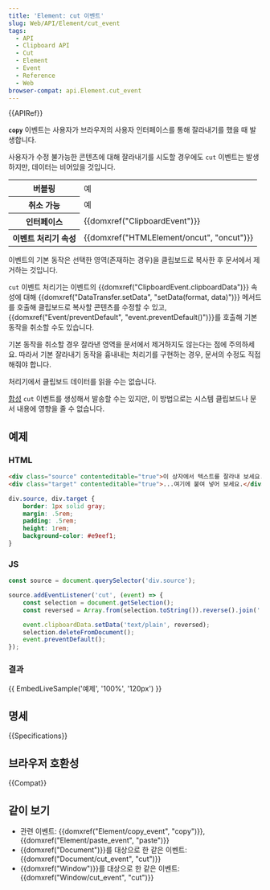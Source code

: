 ```yaml
---
title: 'Element: cut 이벤트'
slug: Web/API/Element/cut_event
tags:
  - API
  - Clipboard API
  - Cut
  - Element
  - Event
  - Reference
  - Web
browser-compat: api.Element.cut_event
---
```

{{APIRef}}

**`copy`** 이벤트는 사용자가 브라우저의 사용자 인터페이스를 통해 잘라내기를 했을 때 발생합니다.

사용자가 수정 불가능한 콘텐츠에 대해 잘라내기를 시도할 경우에도 `cut` 이벤트는 발생하지만, 데이터는 비어있을 것입니다.

<table class="properties">
  <tbody>
    <tr>
      <th scope="row">버블링</th>
      <td>예</td>
    </tr>
    <tr>
      <th scope="row">취소 가능</th>
      <td>예</td>
    </tr>
    <tr>
      <th scope="row">인터페이스</th>
      <td>{{domxref("ClipboardEvent")}}</td>
    </tr>
    <tr>
      <th scope="row">이벤트 처리기 속성</th>
      <td>{{domxref("HTMLElement/oncut", "oncut")}}</td>
    </tr>
  </tbody>
</table>

이벤트의 기본 동작은 선택한 영역(존재하는 경우)을 클립보드로 복사한 후 문서에서 제거하는 것입니다.

`cut` 이벤트 처리기는 이벤트의 {{domxref("ClipboardEvent.clipboardData")}} 속성에 대해 {{domxref("DataTransfer.setData", "setData(format, data)")}} 메서드를 호출해 클립보드로 복사할 콘텐츠를 수정할 수 있고, {{domxref("Event/preventDefault", "event.preventDefault()")}}를 호출해 기본 동작을 취소할 수도 있습니다.

기본 동작을 취소할 경우 잘라낸 영역을 문서에서 제거하지도 않는다는 점에 주의하세요. 따라서 기본 잘라내기 동작을 흉내내는 처리기를 구현하는 경우, 문서의 수정도 직접 해줘야 합니다.

처리기에서 클립보드 데이터를 읽을 수는 없습니다.

[합성](/ko/docs/Web/Events/Creating_and_triggering_events) `cut` 이벤트를 생성해서 발송할 수는 있지만, 이 방법으로는 시스템 클립보드나 문서 내용에 영향을 줄 수 없습니다.

## 예제

### HTML

```html
<div class="source" contenteditable="true">이 상자에서 텍스트를 잘라내 보세요...</div>
<div class="target" contenteditable="true">...여기에 붙여 넣어 보세요.</div>
```

```css hidden
div.source, div.target {
    border: 1px solid gray;
    margin: .5rem;
    padding: .5rem;
    height: 1rem;
    background-color: #e9eef1;
}
```

### JS

```js
const source = document.querySelector('div.source');

source.addEventListener('cut', (event) => {
    const selection = document.getSelection();
    const reversed = Array.from(selection.toString()).reverse().join('');

    event.clipboardData.setData('text/plain', reversed);
    selection.deleteFromDocument();
    event.preventDefault();
});
```

### 결과

{{ EmbedLiveSample('예제', '100%', '120px') }}

## 명세

{{Specifications}}

## 브라우저 호환성

{{Compat}}

## 같이 보기

- 관련 이벤트: {{domxref("Element/copy_event", "copy")}}, {{domxref("Element/paste_event", "paste")}}
- {{domxref("Document")}}를 대상으로 한 같은 이벤트: {{domxref("Document/cut_event", "cut")}}
- {{domxref("Window")}}를 대상으로 한 같은 이벤트: {{domxref("Window/cut_event", "cut")}}
